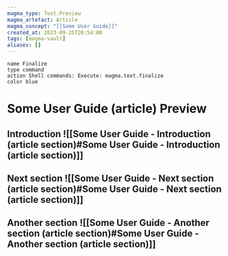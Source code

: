 ```yaml
---
magma_type: Text.Preview
magma_artefact: Article
magma_concept: "[[Some User Guide]]"
created_at: 2023-09-25T20:54:00
tags: [magma-vault]
aliases: []
---
```

```button
name Finalize
type command
action Shell commands: Execute: magma.text.finalize
color blue
```

# Some User Guide (article) Preview

## Introduction ![[Some User Guide - Introduction (article section)#Some User Guide - Introduction (article section)]]

## Next section ![[Some User Guide - Next section (article section)#Some User Guide - Next section (article section)]]

## Another section ![[Some User Guide - Another section (article section)#Some User Guide - Another section (article section)]]

